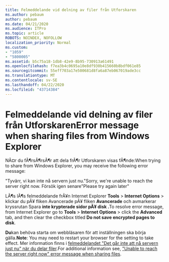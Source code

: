 ```yaml
---
title: Felmeddelande vid delning av filer från Utforskaren
ms.author: pebaum
author: pebaum
ms.date: 04/21/2020
ms.audience: ITPro
ms.topic: article
ROBOTS: NOINDEX, NOFOLLOW
localization_priority: Normal
ms.custom:
- "1059"
- "5800005"
ms.assetid: b5c75a18-1db8-42e9-8b95-730913a61491
ms.openlocfilehash: f7ea3b4c0695a10e8df930b415660b8bdf061e85
ms.sourcegitcommit: 55eff703a17e500681d8fa6a87eb067019ade3cc
ms.translationtype: MT
ms.contentlocale: sv-SE
ms.lasthandoff: 04/22/2020
ms.locfileid: "43714384"
---
```

# <a name="error-message-when-sharing-files-from-windows-explorer"></a><span data-ttu-id="c6a16-102">Felmeddelande vid delning av filer från Utforskaren</span><span class="sxs-lookup"><span data-stu-id="c6a16-102">Error message when sharing files from Windows Explorer</span></span>

<span data-ttu-id="c6a16-103">NÃ¤r du fÃ¶rsÃ¶rsÃ¶r att dela frÃ¶r Utforskaren visas fÃ¶nde:</span><span class="sxs-lookup"><span data-stu-id="c6a16-103">When trying to share from Windows Explorer, you may receive the following error message:</span></span>
  
<span data-ttu-id="c6a16-104">"Tyvärr, vi kan inte nå servern just nu.</span><span class="sxs-lookup"><span data-stu-id="c6a16-104">"Sorry, we're unable to reach the server right now.</span></span> <span data-ttu-id="c6a16-105">Försök igen senare"</span><span class="sxs-lookup"><span data-stu-id="c6a16-105">Please try again later"</span></span>
  
<span data-ttu-id="c6a16-106">LÃ¶s lÃ¶s felmeddelande frÃ¥n Internet Explorer **Tools** \> **Internet Options** \> klickar du pÃ¥ fliken Avancerade pÃ¥ fliken **Avancerade** och avmarkerar kryssrutan Spara **inte krypterade sidor pÃ¥ disk .**</span><span class="sxs-lookup"><span data-stu-id="c6a16-106">To resolve error message, from Internet Explorer go to **Tools** \> **Internet Options** \> click the **Advanced** tab, and then clear the checkbox titled **Do not save encrypted pages to disk**.</span></span>
  
 <span data-ttu-id="c6a16-107">**Du**kan behöva starta om webbläsaren för att inställningen ska börja gälla.</span><span class="sxs-lookup"><span data-stu-id="c6a16-107">**Note**: You may need to restart your browser for the setting to take effect.</span></span> <span data-ttu-id="c6a16-108">Mer information finns i [felmeddelandet "Det går inte att nå servern just nu" när du delar filer](https://go.microsoft.com/fwlink/?linkid=2022914).</span><span class="sxs-lookup"><span data-stu-id="c6a16-108">For additional information see, ["Unable to reach the server right now" error message when sharing files](https://go.microsoft.com/fwlink/?linkid=2022914).</span></span>
  